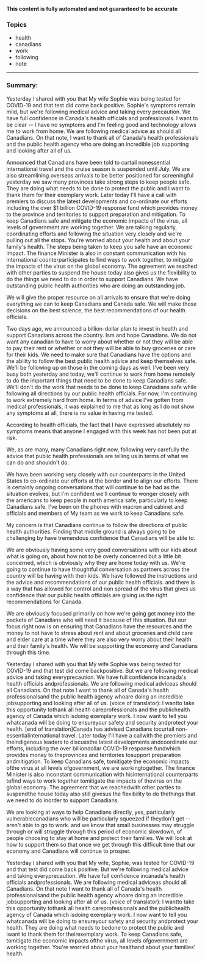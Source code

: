 **This content is fully automated and not guaranteed to be accurate**

### Topics

- health
- canadians
- work
- following
- note

---

### Summary:


Yesterday I shared with you that My wife Sophie was being tested for COVID-19 and that test did come back positive.
Sophie's symptoms remain mild, but we're following medical advice and taking every precaution.
We have full confidence in Canada's health officials and professionals.
I want to be clear -- I have no symptoms and I'm feeling good and technology allows me to work from home.
We are following medical advice as should all Canadians.
On that note, I want to thank all of Canada's health professionals and the public health agency who are doing an incredible job supporting and looking after all of us. 



Announced that Canadians have been told to curtail nonessential international travel and the cruise season is suspended until July.
We are also streamlining overseas arrivals to be better positioned for screeningful yesterday we saw many provinces take strong steps to keep people safe.
They are doing what needs to be done to protect the public and I want to thank them for their exemplary work.
Later today I'll have a call with premiers to discuss the latest developments and co-ordinate our efforts including the over $1 billion COVID-19 response fund which provides money to the province and territories to support preparation and mitigation.
To keep Canadians safe and mitigate the economic impacts of the virus, all levels of government are working together.
We are talking regularly, coordinating efforts and following the situation very closely and we're pulling out all the stops.
You're worried about your health and about your family's health.
The steps being taken to keep you safe have an economic impact.
The finance Minister is also in constant communication with his international counterparticipates to find ways to work together, to mitigate the impacts of the virus on the global economy. The agreement we reached with other parties to suspend the house today also gives us the flexibility to do the things we need to do in order to support Canadians.
We have outstanding public health authorities who are doing an outstanding job.



We will give the proper resource on all arrivals to ensure that we're doing everything we can to keep Canadians and Canada safe.
We will make those decisions on the best science, the best recommendations of our health officials.



Two days ago, we announced a billion-dollar plan to invest in health and support Canadians across the country. Ism and hope Canadians. We do not want any canadian to have to worry about whether or not they will be able to pay their rent or whether or not they will be able to buy groceries or care for their kids.
We need to make sure that Canadians have the options and the ability to follow the best public health advice and keep themselves safe.
We'll be following up on those in the coming days as well.
I've been very busy both yesterday and today, we'll continue to work from home remotely to do the important things that need to be done to keep Canadians safe.
We'll don't do the work that needs to be done to keep Canadians safe while following all directions by our public health officials.
For now, I'm continuing to work extremely hard from home.
In terms of advice I've gotten from medical professionals, it was explained to me that as long as I do not show any symptoms at all, there is no value in having me tested.







According to health officials, the fact that I have expressed absolutely no symptoms means that anyone I engaged with this week has not been put at risk.



We, as are many, many Canadians right now, following very carefully the advice that public health professionals are telling us in terms of what we can do and shouldn't do.



We have been working very closely with our counterparts in the United States to co-ordinate our efforts at the border and to align our efforts.
There is certainly ongoing conversations that will continue to be had as the situation evolves, but I'm confident we'll continue to wonger closely with the americans to keep people in north america safe, particularly to keep Canadians safe.
I've been on the phones with macron and cabinet and officials and members of My team as we work to keep Canadians safe.



My concern is that Canadians continue to follow the directions of public health authorities.
Finding that middle ground is always going to be challenging by have tremendous confidence that Canadians will be able to.



We are obviously having some very good conversations with our kids about what is going on, about how not to be overly concerned but a little bit concerned, which is obviously why they are home today with us. We're going to continue to have thoughtful conversation as partners across the country will be having with their kids.
We have followed the instructions and the advice and recommendations of our public health officials.
and there is a way that has allowed for control and non spread of the virus that gives us confidence that our public health officials are giving us the right recommendations for Canada.



We are obviously focused primarily on how we're going get money into the pockets of Canadians who will need it because of this situation.
But our focus right now is on ensuring that Canadians have the resources and the money to not have to stress about rent and about groceries and child care and elder care at a time where they are also very worry about their health and their family's health.
We will be supporting the economy and Canadians through this time.




Yesterday I shared with you that My wife Sophie was being tested for COVID-19 and that test did come backpositive.
But we are following medical advice and taking everyprecaution.
We have full confidence incanada's health officials andprofessionals.
We are following medical adviceas should all Canadians.
On that note I want to thank all of Canada's health professionalsand the public health agency whoare doing an incredible jobsupporting and looking after all of us. (voice of translator): I wantto take this opportunity tothank all health careprofessionals and the publichealth agency of Canada which isdoing exemplary work.
I now want to tell you whatcanada will be doing to ensureyour safety and security andprotect your health.
[end of translation]Canada has advised Canadians tocurtail non-essentialinternational travel.
Later today I'll have a callwith the premiers and theindigenous leaders to discussthe latest developments andcoordinate our efforts, including the over billiondollar COVID-19 response fundwhich provides money to theprovinces and territories tosupport preparation andmitigation.
To keep Canadians safe, tomitigate the economic impacts ofthe virus at all levels ofgovernment, we are workingtogether.
The finance Minister is also inconstant communication with hisinternational counterparts tofind ways to work together tomitigate the impacts of thevirus on the global economy.
The agreement that we reachedwith other parties to suspendthe house today also still givesus the flexibility to do thethings that we need to do inorder to support Canadians.



We are looking at ways to help Canadians directly, yes, particularly vulnerablecanadians who will be particularly squeezed if theydon't get -- aren't able to go to work. and we know that small businesses may struggle through or will struggle through this period of economic slowdown, of people choosing to stay at home and protect their families.
We will look at how to support them so that once we get through this difficult time that our economy and Canadians will continue to prosper.



Yesterday I shared with you that My wife, Sophie, was tested for COVID-19 and that test did come back positive.
But we're following medical advice and taking everyprecaution.
We have full confidence incanada's health officials andprofessionals.
We are following medical adviceas should all Canadians.
On that note I want to thank all of Canada's health professionalsand the public health agency whoare doing an incredible jobsupporting and looking after all of us. (voice of translator): I wantto take this opportunity tothank all health careprofessionals and the publichealth agency of Canada which isdoing exemplary work.
I now want to tell you whatcanada will be doing to ensureyour safety and security andprotect your health.
They are doing what needs to bedone to protect the public and iwant to thank them for theirexemplary work.
To keep Canadians safe, tomitigate the economic impacts ofthe virus, all levels ofgovernment are working together.
You're worried about your healthand about your families' health.